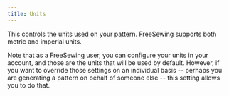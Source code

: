 ```yaml
---
title: Units
---
```


This controls the units used on your pattern. FreeSewing supports both metric
and imperial units.

Note that as a FreeSewing user, you can configure your units in your account,
and those are the units that will be used by default.  However, if you want to
override those settings on an individual basis -- perhaps you are generating a
pattern on behalf of someone else -- this setting allows you to do that.

